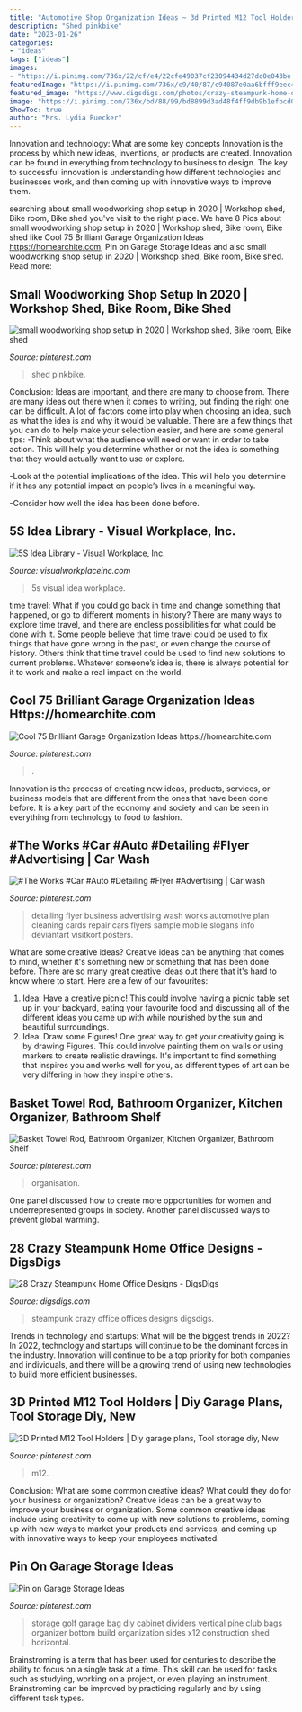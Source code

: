 ```yaml
---
title: "Automotive Shop Organization Ideas ~ 3d Printed M12 Tool Holders"
description: "Shed pinkbike"
date: "2023-01-26"
categories:
- "ideas"
tags: ["ideas"]
images:
- "https://i.pinimg.com/736x/22/cf/e4/22cfe49037cf23094434d27dc0e043be.jpg"
featuredImage: "https://i.pinimg.com/736x/c9/40/87/c94087e0aa6bfff9eec48439c2687872.jpg"
featured_image: "https://www.digsdigs.com/photos/crazy-steampunk-home-offices-11.jpg"
image: "https://i.pinimg.com/736x/bd/88/99/bd8899d3ad48f4ff9db9b1efbcd0f323.jpg"
ShowToc: true
author: "Mrs. Lydia Ruecker"
---
```



Innovation and technology: What are some key concepts
Innovation is the process by which new ideas, inventions, or products are created. Innovation can be found in everything from technology to business to design. The key to successful innovation is understanding how different technologies and businesses work, and then coming up with innovative ways to improve them.

	

		
searching about small woodworking shop setup in 2020 | Workshop shed, Bike room, Bike shed you've visit to the right place. We have 8 Pics about small woodworking shop setup in 2020 | Workshop shed, Bike room, Bike shed like Cool 75 Brilliant Garage Organization Ideas https://homearchite.com, Pin on Garage Storage Ideas and also small woodworking shop setup in 2020 | Workshop shed, Bike room, Bike shed. Read more:
		
    
## Small Woodworking Shop Setup In 2020 | Workshop Shed, Bike Room, Bike Shed

<img loading=lazy src="https://i.pinimg.com/736x/95/41/5d/95415dbb3feddc1bd333a4ca75e7d984.jpg" onerror="this.onerror=null;this.src='https://tse3.mm.bing.net/th?id=OIP.TOkUqTkep3akLN7PDpKJzAHaJ4&amp;pid=15.1';" alt="small woodworking shop setup in 2020 | Workshop shed, Bike room, Bike shed">

_Source: pinterest.com_

>shed pinkbike. 

	

Conclusion: Ideas are important, and there are many to choose from.
There are many ideas out there when it comes to writing, but finding the right one can be difficult. A lot of factors come into play when choosing an idea, such as what the idea is and why it would be valuable. There are a few things that you can do to help make your selection easier, and here are some general tips:
-Think about what the audience will need or want in order to take action. This will help you determine whether or not the idea is something that they would actually want to use or explore.

-Look at the potential implications of the idea. This will help you determine if it has any potential impact on people’s lives in a meaningful way.

-Consider how well the idea has been done before.

    
## 5S Idea Library - Visual Workplace, Inc.

<img loading=lazy src="https://www.visualworkplaceinc.com/wp-content/uploads/2019/02/Tool-Shadows-61.jpg" onerror="this.onerror=null;this.src='https://tse2.mm.bing.net/th?id=OIP.6EIyugMVoUxViubvwfBXLQHaFj&amp;pid=15.1';" alt="5S Idea Library - Visual Workplace, Inc.">

_Source: visualworkplaceinc.com_

>5s visual idea workplace. 

	

time travel: What if you could go back in time and change something that happened, or go to different moments in history?
There are many ways to explore time travel, and there are endless possibilities for what could be done with it. Some people believe that time travel could be used to fix things that have gone wrong in the past, or even change the course of history. Others think that time travel could be used to find new solutions to current problems. Whatever someone’s idea is, there is always potential for it to work and make a real impact on the world.

    
## Cool 75 Brilliant Garage Organization Ideas Https://homearchite.com

<img loading=lazy src="https://i.pinimg.com/736x/22/cf/e4/22cfe49037cf23094434d27dc0e043be.jpg" onerror="this.onerror=null;this.src='https://tse3.mm.bing.net/th?id=OIP.VJ8WyH57WsvOTkXVz-ye0QHaHQ&amp;pid=15.1';" alt="Cool 75 Brilliant Garage Organization Ideas https://homearchite.com">

_Source: pinterest.com_

>. 

	

Innovation is the process of creating new ideas, products, services, or business models that are different from the ones that have been done before. It is a key part of the economy and society and can be seen in everything from technology to food to fashion.

    
## #The Works #Car #Auto #Detailing #Flyer #Advertising | Car Wash

<img loading=lazy src="https://i.pinimg.com/736x/81/36/ba/8136ba77c61108ddef0831c0690dba45--detail-shop-auto-detailing.jpg" onerror="this.onerror=null;this.src='https://tse3.mm.bing.net/th?id=OIP.-e2kWbNtXepbf5vyyRhluQHaLH&amp;pid=15.1';" alt="#The Works #Car #Auto #Detailing #Flyer #Advertising | Car wash">

_Source: pinterest.com_

>detailing flyer business advertising wash works automotive plan cleaning cards repair cars flyers sample mobile slogans info deviantart visitkort posters. 

	

What are some creative ideas?
Creative ideas can be anything that comes to mind, whether it's something new or something that has been done before. There are so many great creative ideas out there that it's hard to know where to start. Here are a few of our favourites: 
1. Idea: Have a creative picnic! This could involve having a picnic table set up in your backyard, eating your favourite food and discussing all of the different ideas you came up with while nourished by the sun and beautiful surroundings. 
2. Idea: Draw some Figures! One great way to get your creativity going is by drawing Figures. This could involve painting them on walls or using markers to create realistic drawings. It's important to find something that inspires you and works well for you, as different types of art can be very differing in how they inspire others. 

    
## Basket Towel Rod, Bathroom Organizer, Kitchen Organizer, Bathroom Shelf

<img loading=lazy src="https://i.pinimg.com/736x/c9/40/87/c94087e0aa6bfff9eec48439c2687872.jpg" onerror="this.onerror=null;this.src='https://tse3.mm.bing.net/th?id=OIP.jccpvntM-1GM06t2smknbgHaHa&amp;pid=15.1';" alt="Basket Towel Rod, Bathroom Organizer, Kitchen Organizer, Bathroom Shelf">

_Source: pinterest.com_

>organisation. 

	

One panel discussed how to create more opportunities for women and underrepresented groups in society. Another panel discussed ways to prevent global warming.

    
## 28 Crazy Steampunk Home Office Designs - DigsDigs

<img loading=lazy src="https://www.digsdigs.com/photos/crazy-steampunk-home-offices-11.jpg" onerror="this.onerror=null;this.src='https://tse1.mm.bing.net/th?id=OIP.5_9I321Vh_nOAjXTg83wtQHaLH&amp;pid=15.1';" alt="28 Crazy Steampunk Home Office Designs - DigsDigs">

_Source: digsdigs.com_

>steampunk crazy office offices designs digsdigs. 

	

Trends in technology and startups: What will be the biggest trends in 2022?
In 2022, technology and startups will continue to be the dominant forces in the industry. Innovation will continue to be a top priority for both companies and individuals, and there will be a growing trend of using new technologies to build more efficient businesses.

    
## 3D Printed M12 Tool Holders | Diy Garage Plans, Tool Storage Diy, New

<img loading=lazy src="https://i.pinimg.com/736x/38/7b/25/387b25238c4d40234ab54dcb0d29fc5c.jpg" onerror="this.onerror=null;this.src='https://tse4.mm.bing.net/th?id=OIP.otLJRP4_aiBaX2NMSbqkIAHaJ3&amp;pid=15.1';" alt="3D Printed M12 Tool Holders | Diy garage plans, Tool storage diy, New">

_Source: pinterest.com_

>m12. 

	

Conclusion: What are some common creative ideas? What could they do for your business or organization?
Creative ideas can be a great way to improve your business or organization. Some common creative ideas include using creativity to come up with new solutions to problems, coming up with new ways to market your products and services, and coming up with innovative ways to keep your employees motivated.

    
## Pin On Garage Storage Ideas

<img loading=lazy src="https://i.pinimg.com/736x/bd/88/99/bd8899d3ad48f4ff9db9b1efbcd0f323.jpg" onerror="this.onerror=null;this.src='https://tse1.mm.bing.net/th?id=OIP.2IUkvs-S7hHqAT37wyX5cgHaJ3&amp;pid=15.1';" alt="Pin on Garage Storage Ideas">

_Source: pinterest.com_

>storage golf garage bag diy cabinet dividers vertical pine club bags organizer bottom build organization sides x12 construction shed horizontal. 

	

Brainstroming is a term that has been used for centuries to describe the ability to focus on a single task at a time. This skill can be used for tasks such as studying, working on a project, or even playing an instrument. Brainstroming can be improved by practicing regularly and by using different task types.

